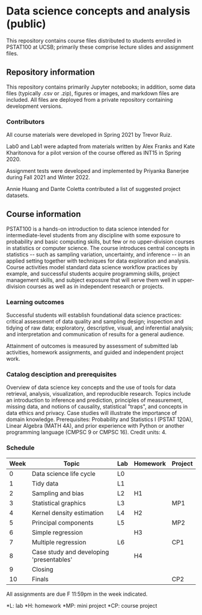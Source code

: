 # Data science concepts and analysis (public)

This repository contains course files distributed to students enrolled in PSTAT100 at UCSB; primarily these comprise lecture slides and assignment files.

## Repository information

This repository contains primarily Jupyter notebooks; in addition, some data files (typically .csv or .zip), figures or images, and markdown files are included. All files are deployed from a private repository containing development versions.

### Contributors 

All course materials were developed in Spring 2021 by Trevor Ruiz. 

Lab0 and Lab1 were adapted from materials written by Alex Franks and Kate Kharitonova for a pilot version of the course offered as INT15 in Spring 2020.

Assignment tests were developed and implemented by Priyanka Banerjee during Fall 2021 and Winter 2022.

Annie Huang and Dante Coletta contributed a list of suggested project datasets.

## Course information

PSTAT100 is a hands-on introduction to data science intended for intermediate-level students from any discipline with some exposure to probability and basic computing skills, but few or no upper-division courses in statistics or computer science. The course introduces central concepts in statistics -- such as sampling variation, uncertainty, and inference -- in an applied setting together with techniques for data exploration and analysis. Course activities model standard data science workflow practices by example, and successful students acquire programming skills, project management skills, and subject exposure that will serve them well in upper-division courses as well as in independent research or projects.

### Learning outcomes

Successful students will establish foundational data science practices: critical assessment of data quality and sampling design; inspection and tidying of raw data; exploratory, descriptive, visual, and inferential analysis; and interpretation and communication of results for a general audience.

Attainment of outcomes is measured by assessment of submitted lab activities, homework assignments, and guided and independent project work.

### Catalog desciption and prerequisites

Overview of data science key concepts and the use of tools for data retrieval, analysis, visualization, and reproducible research. Topics include an introduction to inference and prediction, principles of measurement, missing data, and notions of causality, statistical "traps", and concepts in data ethics and privacy. Case studies will illustrate the importance of domain knowledge. Prerequisites: Probability and Statistics I (PSTAT 120A), Linear Algebra (MATH 4A), and prior experience with Python or another programming language (CMPSC 9 or CMPSC 16). Credit units: 4.

### Schedule

Week | Topic | Lab | Homework | Project
---|---|---|---|---
0 | Data science life cycle | L0
1 | Tidy data | L1
2 | Sampling and bias | L2 | H1
3 | Statistical graphics | L3 | | MP1
4 | Kernel density estimation | L4 | H2
5 | Principal components | L5 | | MP2
6 | Simple regression | | H3
7 | Multiple regression | L6 | | CP1
8 | Case study and developing 'presentables' | | H4
9 | Closing |
10 | Finals | | | CP2

All assignments are due F 11:59pm in the week indicated.

*L: lab
*H: homework
*MP: mini project
*CP: course project
